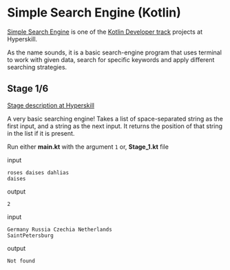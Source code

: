 # Simple Search Engine (Kotlin)

[Simple Search Engine](https://hyperskill.org/projects/89) is one of the [Kotlin Developer track](https://hyperskill.org/tracks/3) projects at Hyperskill.

As the name sounds, it is a basic search-engine 
program that uses terminal to work with given data, search for specific 
keywords and apply different searching strategies. 

## Stage 1/6
[Stage description at Hyperskill](https://hyperskill.org/projects/89/stages/494/implement)

A very basic searching engine!
Takes a list of space-separated string as the first input, and a string as the next input.
It returns the position of that string in the list if it is present.

Run either **main.kt** with the argument `1` or, **Stage_1.kt** file

input

    roses daises dahlias
    daises

output

    2

input 
    
    Germany Russia Czechia Netherlands 
    SaintPetersburg

output 

    Not found

